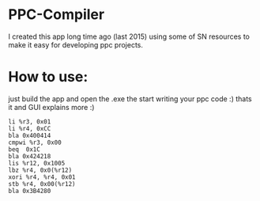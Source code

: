 # PPC-Compiler
I created this app long time ago (last 2015) using some of SN resources to make it easy for developing ppc projects.
# How to use:
just build the app and open the .exe the start writing your ppc code :) thats it and GUI explains more :)

```
li %r3, 0x01
li %r4, 0xCC
bla 0x400414
cmpwi %r3, 0x00
beq  0x1C
bla 0x424218
lis %r12, 0x1005
lbz %r4, 0x0(%r12)
xori %r4, %r4, 0x01
stb %r4, 0x00(%r12)
bla 0x3B4280
```
